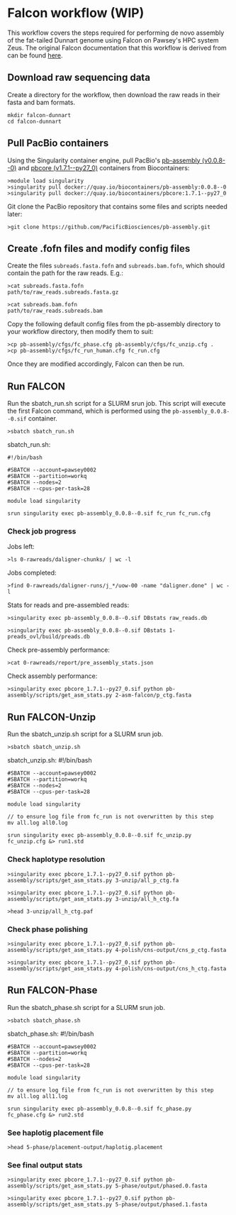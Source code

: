# Falcon workflow (WIP)
This workflow covers the steps required for performing de novo assembly of the fat-tailed Dunnart genome using Falcon on Pawsey's HPC system Zeus. The original Falcon documentation that this workflow is derived from can be found [here](https://github.com/PacificBiosciences/pb-assembly#tutorial).

## Download raw sequencing data

Create a directory for the workflow, then download the raw reads in their fasta and bam formats.

    mkdir falcon-dunnart
    cd falcon-dunnart

## Pull PacBio containers

Using the Singularity container engine, pull PacBio's [pb-assembly (v0.0.8--0)](https://quay.io/repository/biocontainers/pb-assembly?tab=info) and [pbcore (v1.7.1--py27_0)](https://quay.io/repository/biocontainers/pbcore) containers from Biocontainers:

    >module load singularity
    >singularity pull docker://quay.io/biocontainers/pb-assembly:0.0.8--0
    >singularity pull docker://quay.io/biocontainers/pbcore:1.7.1--py27_0

Git clone the PacBio repository that contains some files and scripts needed later:

    >git clone https://github.com/PacificBiosciences/pb-assembly.git

## Create .fofn files and modify config files

Create the files `subreads.fasta.fofn` and `subreads.bam.fofn`, which should contain the path for the raw reads. E.g.:

    >cat subreads.fasta.fofn
    path/to/raw_reads.subreads.fasta.gz

    >cat subreads.bam.fofn
    path/to/raw_reads.subreads.bam

Copy the following default config files from the pb-assembly directory to your workflow directory, then modify them to suit:

    >cp pb-assembly/cfgs/fc_phase.cfg pb-assembly/cfgs/fc_unzip.cfg .
    >cp pb-assembly/cfgs/fc_run_human.cfg fc_run.cfg

Once they are modified accordingly, Falcon can then be run.

## Run FALCON

Run the sbatch_run.sh script for a SLURM srun job. This script will execute the first Falcon command, which is performed using the `pb-assembly_0.0.8--0.sif` container.

    >sbatch sbatch_run.sh

sbatch_run.sh:

    #!/bin/bash

    #SBATCH --account=pawsey0002
    #SBATCH --partition=workq
    #SBATCH --nodes=2
    #SBATCH --cpus-per-task=28

    module load singularity

    srun singularity exec pb-assembly_0.0.8--0.sif fc_run fc_run.cfg 
    

### Check job progress

Jobs left:
    
    >ls 0-rawreads/daligner-chunks/ | wc -l

Jobs completed:

    >find 0-rawreads/daligner-runs/j_*/uow-00 -name "daligner.done" | wc -l

Stats for reads and pre-assembled reads:

    >singularity exec pb-assembly_0.0.8--0.sif DBstats raw_reads.db

    >singularity exec pb-assembly_0.0.8--0.sif DBstats 1-preads_ovl/build/preads.db 

Check pre-assembly performance:

    >cat 0-rawreads/report/pre_assembly_stats.json

Check assembly performance:

    >singularity exec pbcore_1.7.1--py27_0.sif python pb-assembly/scripts/get_asm_stats.py 2-asm-falcon/p_ctg.fasta

## Run FALCON-Unzip

Run the sbatch_unzip.sh script for a SLURM srun job.

    >sbatch sbatch_unzip.sh

sbatch_unzip.sh:
    #!/bin/bash

    #SBATCH --account=pawsey0002
    #SBATCH --partition=workq
    #SBATCH --nodes=2
    #SBATCH --cpus-per-task=28

    module load singularity

    // to ensure log file from fc_run is not overwritten by this step
    mv all.log all0.log

    srun singularity exec pb-assembly_0.0.8--0.sif fc_unzip.py fc_unzip.cfg &> run1.std

### Check haplotype resolution

    >singularity exec pbcore_1.7.1--py27_0.sif python pb-assembly/scripts/get_asm_stats.py 3-unzip/all_p_ctg.fa 

    >singularity exec pbcore_1.7.1--py27_0.sif python pb-assembly/scripts/get_asm_stats.py 3-unzip/all_h_ctg.fa

    >head 3-unzip/all_h_ctg.paf 

### Check phase polishing

    >singularity exec pbcore_1.7.1--py27_0.sif python pb-assembly/scripts/get_asm_stats.py 4-polish/cns-output/cns_p_ctg.fasta
   
    >singularity exec pbcore_1.7.1--py27_0.sif python pb-assembly/scripts/get_asm_stats.py 4-polish/cns-output/cns_h_ctg.fasta

## Run FALCON-Phase

Run the sbatch_phase.sh script for a SLURM srun job.

    >sbatch sbatch_phase.sh

sbatch_phase.sh:
    #!/bin/bash

    #SBATCH --account=pawsey0002
    #SBATCH --partition=workq
    #SBATCH --nodes=2
    #SBATCH --cpus-per-task=28

    module load singularity

    // to ensure log file from fc_run is not overwritten by this step
    mv all.log all1.log

    srun singularity exec pb-assembly_0.0.8--0.sif fc_phase.py fc_phase.cfg &> run2.std

### See haplotig placement file
   
    >head 5-phase/placement-output/haplotig.placement

### See final output stats 

    >singularity exec pbcore_1.7.1--py27_0.sif python pb-assembly/scripts/get_asm_stats.py 5-phase/output/phased.0.fasta

    >singularity exec pbcore_1.7.1--py27_0.sif python pb-assembly/scripts/get_asm_stats.py 5-phase/output/phased.1.fasta 
